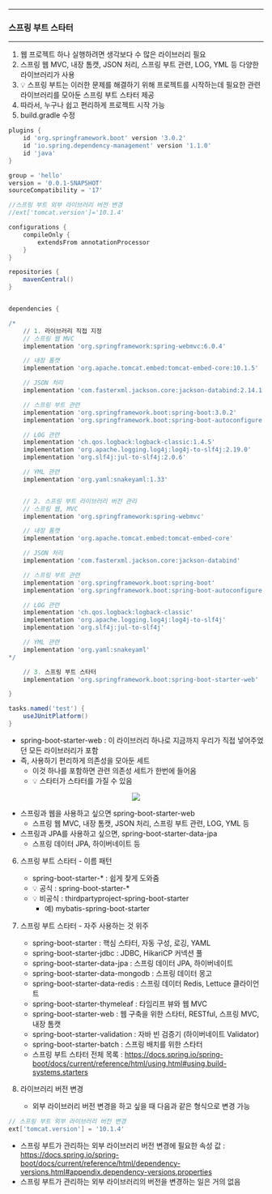 -----
### 스프링 부트 스타터
-----
1. 웹 프로젝트 하나 실행하려면 생각보다 수 많은 라이브러리 필요
2. 스프링 웹 MVC, 내장 톰캣, JSON 처리, 스프링 부트 관련, LOG, YML 등 다양한 라이브러리가 사용
3. 💡 스프링 부트는 이러한 문제를 해결하기 위해 프로젝트를 시작하는데 필요한 관련 라이브러리를 모아둔 스프링 부트 스타터 제공
4. 따라서, 누구나 쉽고 편리하게 프로젝트 시작 가능
5. build.gradle 수정
```gradle
plugins {
    id 'org.springframework.boot' version '3.0.2'
    id 'io.spring.dependency-management' version '1.1.0'
    id 'java'
}

group = 'hello'
version = '0.0.1-SNAPSHOT'
sourceCompatibility = '17'

//스프링 부트 외부 라이브러리 버전 변경
//ext['tomcat.version']='10.1.4'

configurations {
    compileOnly {
        extendsFrom annotationProcessor
    }
}

repositories {
    mavenCentral()
}


dependencies {

/*
    // 1. 라이브러리 직접 지정
    // 스프링 웹 MVC
    implementation 'org.springframework:spring-webmvc:6.0.4'

    // 내장 톰캣
    implementation 'org.apache.tomcat.embed:tomcat-embed-core:10.1.5'

    // JSON 처리
    implementation 'com.fasterxml.jackson.core:jackson-databind:2.14.1'

    // 스프링 부트 관련
    implementation 'org.springframework.boot:spring-boot:3.0.2'
    implementation 'org.springframework.boot:spring-boot-autoconfigure:3.0.2'

    // LOG 관련
    implementation 'ch.qos.logback:logback-classic:1.4.5'
    implementation 'org.apache.logging.log4j:log4j-to-slf4j:2.19.0'
    implementation 'org.slf4j:jul-to-slf4j:2.0.6'

    // YML 관련
    implementation 'org.yaml:snakeyaml:1.33'


    // 2. 스프링 부트 라이브러리 버전 관리
    // 스프링 웹, MVC
    implementation 'org.springframework:spring-webmvc'

    // 내장 톰캣
    implementation 'org.apache.tomcat.embed:tomcat-embed-core'

    // JSON 처리
    implementation 'com.fasterxml.jackson.core:jackson-databind'

    // 스프링 부트 관련
    implementation 'org.springframework.boot:spring-boot'
    implementation 'org.springframework.boot:spring-boot-autoconfigure'

    // LOG 관련
    implementation 'ch.qos.logback:logback-classic'
    implementation 'org.apache.logging.log4j:log4j-to-slf4j'
    implementation 'org.slf4j:jul-to-slf4j'

    // YML 관련
    implementation 'org.yaml:snakeyaml'
*/

    // 3. 스프링 부트 스타터
    implementation 'org.springframework.boot:spring-boot-starter-web'

}

tasks.named('test') {
    useJUnitPlatform()
}
```
  - spring-boot-starter-web : 이 라이브러리 하나로 지금까지 우리가 직접 넣어주었던 모든 라이브러리가 포함
  - 즉, 사용하기 편리하게 의존성을 모아둔 세트
    + 이것 하나를 포함하면 관련 의존성 세트가 한번에 들어옴
    + 💡 스타터가 스타터를 가질 수 있음
<div align="center">
<img src="https://github.com/user-attachments/assets/b673ecb1-0b8a-4b73-9a22-b8e7b1b03557">
</div>
  
  - 스프링과 웹을 사용하고 싶으면 spring-boot-starter-web
    + 스프링 웹 MVC, 내장 톰캣, JSON 처리, 스프링 부트 관련, LOG, YML 등
  - 스프링과 JPA를 사용하고 싶으면, spring-boot-starter-data-jpa
    + 스프링 데이터 JPA, 하이버네이트 등

6. 스프링 부트 스타터 - 이름 패턴
   - spring-boot-starter-* : 쉽게 찾게 도와줌
   - 💡 공식 : spring-boot-starter-*
   - 💡 비공식 : thirdpartyproject-spring-boot-starter
     + 예) mybatis-spring-boot-starter

7. 스프링 부트 스타터 - 자주 사용하는 것 위주
   - spring-boot-starter : 핵심 스타터, 자동 구성, 로깅, YAML
   - spring-boot-starter-jdbc : JDBC, HikariCP 커넥션 풀
   - spring-boot-starter-data-jpa : 스프링 데이터 JPA, 하이버네이트
   - spring-boot-starter-data-mongodb : 스프링 데이터 몽고
   - spring-boot-starter-data-redis : 스프링 데이터 Redis, Lettuce 클라이언트
   - spring-boot-starter-thymeleaf : 타임리프 뷰와 웹 MVC
   - spring-boot-starter-web : 웹 구축을 위한 스타터, RESTful, 스프링 MVC, 내장 톰캣
   - spring-boot-starter-validation : 자바 빈 검증기 (하이버네이트 Validator)
   - spring-boot-starter-batch : 스프링 배치를 위한 스타터
   - 스프링 부트 스타터 전체 목록 : https://docs.spring.io/spring-boot/docs/current/reference/html/using.html#using.build-systems.starters

8. 라이브러리 버전 변경
   - 외부 라이브러리 버전 변경을 하고 싶을 때 다음과 같은 형식으로 변경 가능
```gradle
// 스프링 부트 외부 라이브러리 버전 변경
ext['tomcat.version'] = '10.1.4'
```
   - 스프링 부트가 관리하는 외부 라이브러리 버전 변경에 필요한 속성 값 : https://docs.spring.io/spring-boot/docs/current/reference/html/dependency-versions.html#appendix.dependency-versions.properties
   - 스프링 부트가 관리하는 외부 라이브러리의 버전을 변경하는 일은 거의 없음

